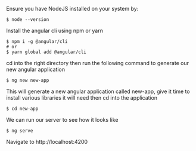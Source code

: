 Ensure you have NodeJS installed on your system by:
```shell
$ node --version
```
Install the angular cli using npm or yarn
```shell
$ npm i -g @angular/cli
# or
$ yarn global add @angular/cli
```
cd into the right directory then run the following command to generate our new angular application

```shell
$ ng new new-app
```
This will generate a new angular application called new-app, give it time to
install various libraries it will need then cd into the application
```shell
$ cd new-app
```
We can run our server to see how it looks like
```shell
$ ng serve
```
Navigate to http://localhost:4200